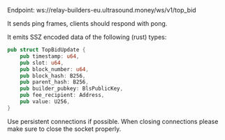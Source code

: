 Endpoint: ws://relay-builders-eu.ultrasound.money/ws/v1/top_bid

It sends ping frames, clients should respond with pong.

It emits SSZ encoded data of the following (rust) types:
```rust
pub struct TopBidUpdate {
    pub timestamp: u64,
    pub slot: u64,
    pub block_number: u64,
    pub block_hash: B256,
    pub parent_hash: B256,
    pub builder_pubkey: BlsPublicKey,
    pub fee_recipient: Address,
    pub value: U256,
}
```

Use persistent connections if possible. When closing connections please make sure to close the socket properly.
